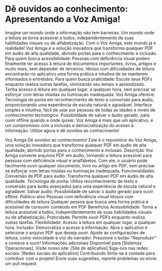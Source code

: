 # Dê ouvidos ao conhecimento: Apresentando a Voz Amiga!
Imagine um mundo onde a informação não tem barreiras. Um mundo onde a leitura se torna acessível a todos, independentemente de suas habilidades visuais ou de alfabetização.
Com o Voz Amiga, este mundo já é realidade!
Voz Amiga é a solução inovadora que transforma qualquer PDF em áudio de alta qualidade, abrindo portas para o conhecimento e inclusão.
Para quem busca acessibilidade:
Pessoas com deficiência visual podem finalmente ter acesso à leitura de documentos importantes, livros, artigos e muito mais, sem depender de terceiros. 
Idosos com dificuldades de leitura encontrarão no aplicativo uma forma prática e intuitiva de se manterem informados e entretidos.
Para quem busca praticidade:
Escute seus PDFs enquanto realiza outras tarefas, otimizando seu tempo e aprendizado.
Tenha acesso à leitura em qualquer lugar, a qualquer hora, sem precisar se esforçar com letras miúdas ou iluminação inadequada.
Voz Amiga oferece:
Tecnologia de ponta em reconhecimento de texto e conversão para áudio, proporcionando uma experiência de escuta natural e agradável.
Interface simples e intuitiva, fácil de usar por pessoas de todas as idades e níveis de conhecimento tecnológico.
Possibilidade de salvar o áudio gerado, para ouvir offline quando e onde quiser.
Voz Amiga é mais que um aplicativo, é um compromisso com a inclusão e democratização do acesso à informação.
Utilize agora e dê ouvidos ao conhecimento!

 
Voz Amiga
Dê ouvidos ao conhecimento!
Este é o repositório do Voz Amiga, uma solução inovadora que transforma qualquer PDF em áudio de alta qualidade, abrindo portas para o conhecimento e inclusão.
Descrição
Voz Amiga converte arquivos PDF em áudio, tornando a leitura acessível para pessoas com deficiência visual e analfabetos. Com ele, o usuário pode facilmente ouvir qualquer documento, livro ou artigo em PDF, sem precisar se esforçar com letras miúdas ou iluminação inadequada.
Funcionalidades
Conversão de PDF para áudio: Transforma qualquer PDF em áudio de alta qualidade.
Tecnologia de ponta: Utiliza reconhecimento de texto e conversão para áudio avançados para uma experiência de escuta natural e agradável.
Salvar áudio: Possibilidade de salvar o áudio gerado para ouvir offline.
Público-alvo
Pessoas com deficiência visual
Idosos com dificuldades de leitura
Qualquer pessoa que busca uma forma prática e acessível de consumir conteúdo em PDF
Benefícios
Acessibilidade: Torna a leitura acessível a todos, independentemente de suas habilidades visuais ou de alfabetização.
Praticidade: Permite ouvir PDFs enquanto realiza outras tarefas.
Flexibilidade: Acesso à leitura em qualquer lugar, a qualquer hora.
Inclusão: Democratiza o acesso à informação.
Abra o aplicativo e selecione o arquivo PDF que deseja ouvir.
Ajuste as configurações de leitura, como velocidade e voz do narrador.
Pressione o botão "Reproduzir" e comece a ouvir!
Informações adicionais
Disponível para [Sistemas Operacionais].
Visite nosso site: [Site do aplicativo]
Siga-nos nas redes sociais: [Redes sociais do aplicativo]
Contribuindo
Sinta-se à vontade para contribuir com o projeto! Envie suas sugestões, reporte problemas ou envie um pull request.
